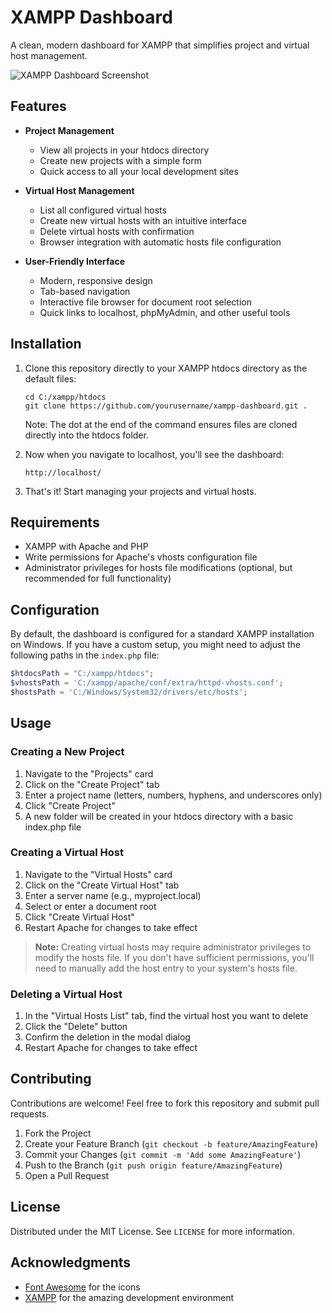 # XAMPP Dashboard

A clean, modern dashboard for XAMPP that simplifies project and virtual host management.

![XAMPP Dashboard Screenshot](screenshot.png)

## Features

- **Project Management**
  - View all projects in your htdocs directory
  - Create new projects with a simple form
  - Quick access to all your local development sites

- **Virtual Host Management**
  - List all configured virtual hosts
  - Create new virtual hosts with an intuitive interface
  - Delete virtual hosts with confirmation
  - Browser integration with automatic hosts file configuration

- **User-Friendly Interface**
  - Modern, responsive design
  - Tab-based navigation
  - Interactive file browser for document root selection
  - Quick links to localhost, phpMyAdmin, and other useful tools

## Installation

1. Clone this repository directly to your XAMPP htdocs directory as the default files:
   ```
   cd C:/xampp/htdocs
   git clone https://github.com/yourusername/xampp-dashboard.git .
   ```
   Note: The dot at the end of the command ensures files are cloned directly into the htdocs folder.

2. Now when you navigate to localhost, you'll see the dashboard:
   ```
   http://localhost/
   ```

3. That's it! Start managing your projects and virtual hosts.

## Requirements

- XAMPP with Apache and PHP
- Write permissions for Apache's vhosts configuration file
- Administrator privileges for hosts file modifications (optional, but recommended for full functionality)

## Configuration

By default, the dashboard is configured for a standard XAMPP installation on Windows. If you have a custom setup, you might need to adjust the following paths in the `index.php` file:

```php
$htdocsPath = "C:/xampp/htdocs";
$vhostsPath = 'C:/xampp/apache/conf/extra/httpd-vhosts.conf';
$hostsPath = 'C:/Windows/System32/drivers/etc/hosts';
```

## Usage

### Creating a New Project

1. Navigate to the "Projects" card
2. Click on the "Create Project" tab
3. Enter a project name (letters, numbers, hyphens, and underscores only)
4. Click "Create Project"
5. A new folder will be created in your htdocs directory with a basic index.php file

### Creating a Virtual Host

1. Navigate to the "Virtual Hosts" card
2. Click on the "Create Virtual Host" tab
3. Enter a server name (e.g., myproject.local)
4. Select or enter a document root
5. Click "Create Virtual Host"
6. Restart Apache for changes to take effect

> **Note:** Creating virtual hosts may require administrator privileges to modify the hosts file. If you don't have sufficient permissions, you'll need to manually add the host entry to your system's hosts file.

### Deleting a Virtual Host

1. In the "Virtual Hosts List" tab, find the virtual host you want to delete
2. Click the "Delete" button
3. Confirm the deletion in the modal dialog
4. Restart Apache for changes to take effect

## Contributing

Contributions are welcome! Feel free to fork this repository and submit pull requests.

1. Fork the Project
2. Create your Feature Branch (`git checkout -b feature/AmazingFeature`)
3. Commit your Changes (`git commit -m 'Add some AmazingFeature'`)
4. Push to the Branch (`git push origin feature/AmazingFeature`)
5. Open a Pull Request

## License

Distributed under the MIT License. See `LICENSE` for more information.

## Acknowledgments

- [Font Awesome](https://fontawesome.com/) for the icons
- [XAMPP](https://www.apachefriends.org/) for the amazing development environment
